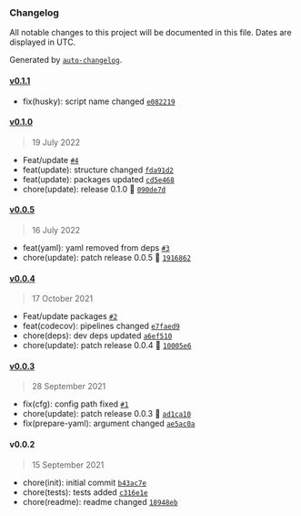 ### Changelog

All notable changes to this project will be documented in this file. Dates are displayed in UTC.

Generated by [`auto-changelog`](https://github.com/CookPete/auto-changelog).

#### [v0.1.1](https://github.com/Celtian/fifatables/compare/v0.1.0...v0.1.1)

- fix(husky): script name changed [`e082219`](https://github.com/Celtian/fifatables/commit/e082219a3eba0bab7698c4bec746822950436acb)

#### [v0.1.0](https://github.com/Celtian/fifatables/compare/v0.0.5...v0.1.0)

> 19 July 2022

- Feat/update [`#4`](https://github.com/Celtian/fifatables/pull/4)
- feat(update): structure changed [`fda91d2`](https://github.com/Celtian/fifatables/commit/fda91d2b3a7bda7ecd7d7b7c41f217b8d32f68d0)
- feat(update): packages updated [`cd5e468`](https://github.com/Celtian/fifatables/commit/cd5e468ce21c9899ffaa25e8b68fd7544cf0f9fd)
- chore(update): release 0.1.0 🚀 [`090de7d`](https://github.com/Celtian/fifatables/commit/090de7dda90a01c95589972406179a463250cdb2)

#### [v0.0.5](https://github.com/Celtian/fifatables/compare/v0.0.4...v0.0.5)

> 16 July 2022

- feat(yaml): yaml removed from deps [`#3`](https://github.com/Celtian/fifatables/pull/3)
- chore(update): patch release 0.0.5 🐛 [`1916862`](https://github.com/Celtian/fifatables/commit/19168628a7edfa883069040a237d1145f2194a2b)

#### [v0.0.4](https://github.com/Celtian/fifatables/compare/v0.0.3...v0.0.4)

> 17 October 2021

- Feat/update packages [`#2`](https://github.com/Celtian/fifatables/pull/2)
- feat(codecov): pipelines changed [`e7faed9`](https://github.com/Celtian/fifatables/commit/e7faed973dc19d9d33589d0b405a8f494d4b59a7)
- chore(deps): dev deps updated [`a6ef510`](https://github.com/Celtian/fifatables/commit/a6ef51091d962be13d7634f28666c4d22d98c82b)
- chore(update): patch release 0.0.4 🐛 [`10005e6`](https://github.com/Celtian/fifatables/commit/10005e6964af50fb9526281a92e42031209cb9a0)

#### [v0.0.3](https://github.com/Celtian/fifatables/compare/v0.0.2...v0.0.3)

> 28 September 2021

- fix(cfg): config path fixed [`#1`](https://github.com/Celtian/fifatables/pull/1)
- chore(update): patch release 0.0.3 🐛 [`ad1ca10`](https://github.com/Celtian/fifatables/commit/ad1ca104f5d5d9209a1375777e4d3207be8eb6f8)
- fix(prepare-yaml): argument changed [`ae5ac0a`](https://github.com/Celtian/fifatables/commit/ae5ac0a0c87640cf8a3aad3fd0e2d86fb7d47938)

#### v0.0.2

> 15 September 2021

- chore(init): initial commit [`b43ac7e`](https://github.com/Celtian/fifatables/commit/b43ac7e3da1120d6176e21e14cf6f810ed5af530)
- chore(tests): tests added [`c316e1e`](https://github.com/Celtian/fifatables/commit/c316e1e4128bf23ff318ff70c1154023f5483d11)
- chore(readme): readme changed [`18948eb`](https://github.com/Celtian/fifatables/commit/18948ebd7c1d9d5ecac0c4dc65036fd96c243bf1)
